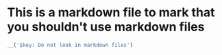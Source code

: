 # This is a markdown file to mark that you shouldn't use markdown files

```javascript
__('$key: Do not look in markdown files')
```
